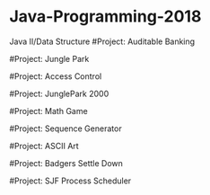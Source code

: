 # Java-Programming-2018
Java II/Data Structure 
#Project: Auditable Banking

#Project: Jungle Park

#Project: Access Control

#Project: JunglePark 2000

#Project: Math Game

#Project: Sequence Generator

#Project: ASCII Art

#Project: Badgers Settle Down

#Project: SJF Process Scheduler


